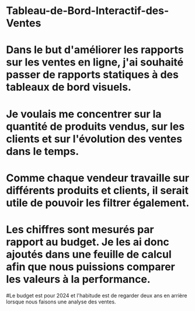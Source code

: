# Tableau-de-Bord-Interactif-des-Ventes

# Dans le but d'améliorer les rapports sur les ventes en ligne, j'ai souhaité passer de rapports statiques à des tableaux de bord visuels. 

# Je voulais me concentrer sur la quantité de produits vendus, sur les clients et sur l'évolution des ventes dans le temps. 

# Comme chaque vendeur travaille sur différents produits et clients, il serait utile de pouvoir les filtrer également. 

# Les chiffres sont mesurés par rapport au budget. Je les ai donc ajoutés dans une feuille de calcul afin que nous puissions comparer les valeurs à la performance.  

#Le budget est pour 2024 et l'habitude est de regarder deux ans en arrière lorsque nous faisons une analyse des ventes. 
